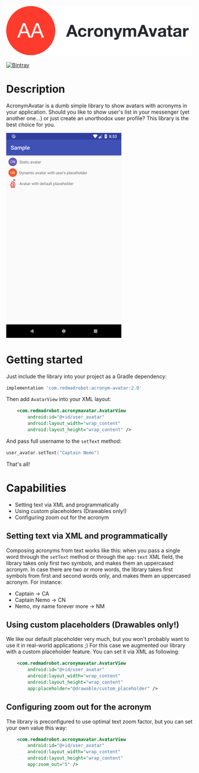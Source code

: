 <img src="https://github.com/RedMadRobot/acronym-avatar/blob/assets/assets/logo.png" alt="Logo" width="500" />

[![Bintray](https://api.bintray.com/packages/redmadrobot-opensource/android/acronym-avatar/images/download.svg)](https://bintray.com/redmadrobot-opensource/android/acronym-avatar/_latestVersion)

# Description

AcronymAvatar is a dumb simple library to show avatars with acronyms in your application. Should you like to show user's list in your messenger (yet another one...) or just create an unorthodox user profile? This library is the best choice for you.

<img src="https://github.com/RedMadRobot/acronym-avatar/blob/assets/assets/sample.png" alt="UI sample" width="310"/>

# Getting started

Just include the library into your project as a Gradle dependency: 
```Groovy
implementation 'com.redmadrobot:acronym-avatar:2.0'
``` 

Then add `AvatarView` into your XML layout:
```XML
    <com.redmadrobot.acronymavatar.AvatarView
        android:id="@+id/user_avatar"
        android:layout_width="wrap_content"
        android:layout_height="wrap_content" />
```        

And pass full username to the `setText` method:
```Kotlin
user_avatar.setText("Captain Nemo")
```

That's all!


# Capabilities

* Setting text via XML and programmatically
* Using custom placeholders (Drawables only!)
* Configuring zoom out for the acronym

## Setting text via XML and programmatically
Composing acronyms from text works like this: when you pass a single word through the `setText` method or through the `app:text` XML field, the library takes only first two symbols, and makes them an uppercased acronym. In case there are two or more words, the library takes first symbols from first and second words only, and makes them an uppercased acronym. For instance:
* Captain -> CA
* Captain Nemo -> CN
* Nemo, my name forever more -> NM

## Using custom placeholders (Drawables only!)
We like our default placeholder very much, but you won't probably want to use it in real-world applications ;) For this case we augmented our library with a custom placeholder feature. You can set it via XML as following:
```XML
    <com.redmadrobot.acronymavatar.AvatarView
        android:id="@+id/user_avatar"
        android:layout_width="wrap_content"
        android:layout_height="wrap_content" 
        app:placeholder="@drawable/custom_placeholder" />
```

## Configuring zoom out for the acronym
The library is preconfigured to use optimal text zoom factor, but you can set your own value this way:
```XML
    <com.redmadrobot.acronymavatar.AvatarView
        android:id="@+id/user_avatar"
        android:layout_width="wrap_content"
        android:layout_height="wrap_content" 
        app:zoom_out="5" />
```
